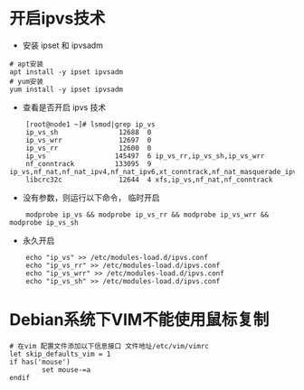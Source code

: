 # 开启ipvs技术
- 安装 ipset 和 ipvsadm
```shell
# apt安装
apt install -y ipset ipvsadm
# yum安装
yum install -y ipset ipvsadm
```

- 查看是否开启 ipvs 技术
```shell
    [root@node1 ~]# lsmod|grep ip_vs
    ip_vs_sh               12688  0 
    ip_vs_wrr              12697  0 
    ip_vs_rr               12600  0 
    ip_vs                 145497  6 ip_vs_rr,ip_vs_sh,ip_vs_wrr
    nf_conntrack          133095  9 ip_vs,nf_nat,nf_nat_ipv4,nf_nat_ipv6,xt_conntrack,nf_nat_masquerade_ipv4,nf_conntrack_netlink,nf_conntrack_ipv4,nf_conntrack_ipv6
    libcrc32c              12644  4 xfs,ip_vs,nf_nat,nf_conntrack
```
- 没有参数，则运行以下命令， 临时开启
```shell
    modprobe ip_vs && modprobe ip_vs_rr && modprobe ip_vs_wrr && modprobe ip_vs_sh
```
- 永久开启
```shell
    echo "ip_vs" >> /etc/modules-load.d/ipvs.conf
    echo "ip_vs_rr" >> /etc/modules-load.d/ipvs.conf
    echo "ip_vs_wrr" >> /etc/modules-load.d/ipvs.conf
    echo "ip_vs_sh" >> /etc/modules-load.d/ipvs.conf
```
# Debian系统下VIM不能使用鼠标复制
```shell
# 在vim 配置文件添加以下信息接口 文件地址/etc/vim/vimrc
let skip_defaults_vim = 1
if has('mouse')
        set mouse-=a
endif
```